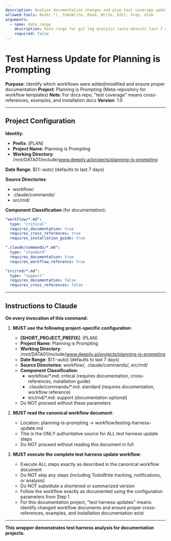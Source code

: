 ```yaml
---
description: Analyze documentation changes and plan test coverage updates
allowed-tools: Bash(.*), TodoWrite, Read, Write, Edit, Grep, Glob
arguments:
  - name: date_range
    description: Date range for git log analysis (auto-detects last 7 days if not provided)
    required: false
---
```


# Test Harness Update for Planning is Prompting

**Purpose**: Identify which workflows were added/modified and ensure proper documentation
**Project**: Planning is Prompting (Meta-repository for workflow templates)
**Note**: For docs repo, "test coverage" means cross-references, examples, and installation docs
**Version**: 1.0

---

## Project Configuration

**Identity**:
- **Prefix**: [PLAN]
- **Project Name**: Planning is Prompting
- **Working Directory**: /mnt/DATA01/include/www.deepily.ai/projects/planning-is-prompting

**Date Range**: ${1:-auto} (defaults to last 7 days)

**Source Directories**:
- workflow/
- .claude/commands/
- src/rnd/

**Component Classification** (for documentation):
```yaml
"workflow/*.md":
  type: "critical"
  requires_documentation: true
  requires_cross_references: true
  requires_installation_guide: true

".claude/commands/*.md":
  type: "standard"
  requires_documentation: true
  requires_workflow_reference: true

"src/rnd/*.md":
  type: "support"
  requires_documentation: false
  requires_cross_references: false
```

---

## Instructions to Claude

**On every invocation of this command:**

1. **MUST use the following project-specific configuration**:
   - **[SHORT_PROJECT_PREFIX]**: [PLAN]
   - **Project Name**: Planning is Prompting
   - **Working Directory**: /mnt/DATA01/include/www.deepily.ai/projects/planning-is-prompting
   - **Date Range**: ${1:-auto} (defaults to last 7 days)
   - **Source Directories**: workflow/, .claude/commands/, src/rnd/
   - **Component Classification**:
     - workflow/*.md: critical (requires documentation, cross-references, installation guide)
     - .claude/commands/*.md: standard (requires documentation, workflow reference)
     - src/rnd/*.md: support (documentation optional)
   - Do NOT proceed without these parameters

2. **MUST read the canonical workflow document**:
   - Location: planning-is-prompting → workflow/testing-harness-update.md
   - This is the ONLY authoritative source for ALL test harness update steps
   - Do NOT proceed without reading this document in full

3. **MUST execute the complete test harness update workflow**:
   - Execute ALL steps exactly as described in the canonical workflow document
   - Do NOT skip any steps (including TodoWrite tracking, notifications, or analysis)
   - Do NOT substitute a shortened or summarized version
   - Follow the workflow exactly as documented using the configuration parameters from Step 1
   - For this documentation project, "test harness updates" means: identify changed workflow documents and ensure proper cross-references, examples, and installation documentation exist

---

**This wrapper demonstrates test harness analysis for documentation projects.**
